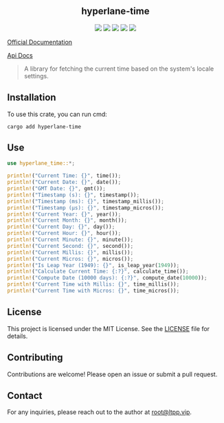 <center>

## hyperlane-time

[![](https://img.shields.io/crates/v/hyperlane-time.svg)](https://crates.io/crates/hyperlane-time)
[![](https://img.shields.io/crates/d/hyperlane-time.svg)](https://img.shields.io/crates/d/hyperlane-time.svg)
[![](https://docs.rs/hyperlane-time/badge.svg)](https://docs.rs/hyperlane-time)
[![](https://github.com/hyperlane-utils/hyperlane-time/workflows/Rust/badge.svg)](https://github.com/hyperlane-utils/hyperlane-time/actions?query=workflow:Rust)
[![](https://img.shields.io/crates/l/hyperlane-time.svg)](./LICENSE)

</center>

[Official Documentation](https://docs.ltpp.vip/hyperlane-time/)

[Api Docs](https://docs.rs/hyperlane-time/latest/hyperlane_time/)

> A library for fetching the current time based on the system's locale settings.

## Installation

To use this crate, you can run cmd:

```shell
cargo add hyperlane-time
```

## Use

```rust
use hyperlane_time::*;

println!("Current Time: {}", time());
println!("Current Date: {}", date());
println!("GMT Date: {}", gmt());
println!("Timestamp (s): {}", timestamp());
println!("Timestamp (ms): {}", timestamp_millis());
println!("Timestamp (μs): {}", timestamp_micros());
println!("Current Year: {}", year());
println!("Current Month: {}", month());
println!("Current Day: {}", day());
println!("Current Hour: {}", hour());
println!("Current Minute: {}", minute());
println!("Current Second: {}", second());
println!("Current Millis: {}", millis());
println!("Current Micros: {}", micros());
println!("Is Leap Year (1949): {}", is_leap_year(1949));
println!("Calculate Current Time: {:?}", calculate_time());
println!("Compute Date (10000 days): {:?}", compute_date(10000));
println!("Current Time with Millis: {}", time_millis());
println!("Current Time with Micros: {}", time_micros());
```

## License

This project is licensed under the MIT License. See the [LICENSE](LICENSE) file for details.

## Contributing

Contributions are welcome! Please open an issue or submit a pull request.

## Contact

For any inquiries, please reach out to the author at [root@ltpp.vip](mailto:root@ltpp.vip).
